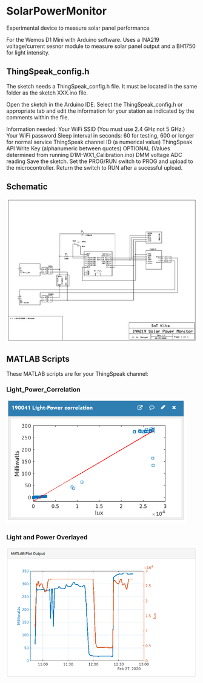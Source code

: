 # SolarPowerMonitor
Experimental device to measure solar panel performance

For the Wemos D1 Mini with Arduino software.
Uses a INA219 voltage/current sesnor module to measure solar panel output and a BH1750 for light intensity.

## ThingSpeak_config.h
The sketch needs a ThingSpeak_config.h file. It must be located in the same folder as the sketch XXX.ino file.

Open the sketch in the Arduino IDE. Select the ThingSpeak_config.h or appropriate tab and edit the information for your station as indicated by the comments within the file.

Information needed:
Your WiFi SSID (You must use 2.4 GHz not 5 GHz.)
Your WiFi password
Sleep interval in seconds: 60 for testing, 600 or longer for normal service
ThingSpeak channel ID (a numerical value)
ThingSpeak API Write Key (alphanumeric between quotes)
OPTIONAL (Values determined from running D1M-WX1_Calibration.ino)
DMM voltage
ADC reading
Save the sketch. Set the PROG/RUN switch to PROG and upload to the microcontroller. Return the switch to RUN after a sucessful upload.

## Schematic
![](images/INA219_Solar_Schematic.jpg)

## MATLAB Scripts
These MATLAB scripts are for your ThingSpeak channel:

### Light_Power_Correlation
![](images/light_power_correlation.png)

### Light and Power Overlayed
![](images/Power_and_light_overlayed.png)
